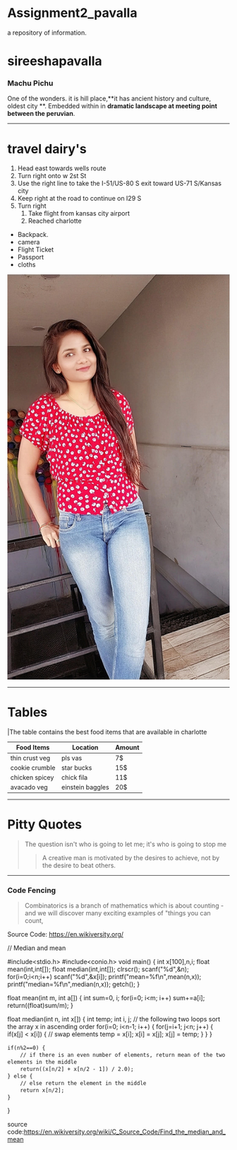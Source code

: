# Assignment2_pavalla
a repository of information.
# sireeshapavalla
### Machu Pichu
One of the wonders. it is hill place,**it has ancient history and culture, oldest city **. Embedded within in **dramatic landscape at meeting point between the peruvian**.  
***
# travel dairy's
1. Head east towards wells route
2. Turn right onto  w 2st St
3. Use the right line to take the I-51/US-80 S exit toward US-71 S/Kansas city
4. Keep right  at the road to continue on I29 S
5. Turn right 
    1. Take flight from kansas city airport
    2. Reached charlotte

* Backpack. 
* camera
* Flight Ticket 
* Passport
* cloths

![Link of about me](siripic.jpg)

-----------
# Tables
|The table contains the best food items that are available in charlotte

|Food Items         |Location        |Amount
|---------          |---------       |-------
|thin crust veg     |pls vas         |7$
|cookie crumble     |star bucks      |15$
|chicken spicey     |chick fila      |11$
|avacado veg        |einstein baggles|20$

--------------------

# Pitty Quotes
> The question isn't who is going to let me; it's who is going to stop me
>> A creative man is motivated by the desires to achieve, not by the desire to beat others.

---------

### Code Fencing

> Combinatorics is a branch of mathematics which is about counting - and we will discover many exciting examples of "things you can count,<br>

Source Code: <https://en.wikiversity.org/><br>

// Median and mean

#include<stdio.h>
#include<conio.h>
void main() 
{
int x[100],n,i;
float mean(int,int[]);
float median(int,int[]);
clrscr();
scanf("%d",&n);
for(i=0;i<n;i++)
    scanf("%d",&x[i]);
printf("mean=%f\n",mean(n,x));
printf("median=%f\n",median(n,x));
getch();
}

float mean(int m, int a[]) {
    int sum=0, i;
    for(i=0; i<m; i++)
        sum+=a[i];
    return((float)sum/m);
}


float median(int n, int x[]) {
    int temp;
    int i, j;
    // the following two loops sort the array x in ascending order
    for(i=0; i<n-1; i++) {
        for(j=i+1; j<n; j++) {
            if(x[j] < x[i]) {
                // swap elements
                temp = x[i];
                x[i] = x[j];
                x[j] = temp;
            }
        }
    }

    if(n%2==0) {
        // if there is an even number of elements, return mean of the two elements in the middle
        return((x[n/2] + x[n/2 - 1]) / 2.0);
    } else {
        // else return the element in the middle
        return x[n/2];
    }
}

source code:<https://en.wikiversity.org/wiki/C_Source_Code/Find_the_median_and_mean><br>